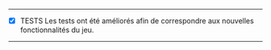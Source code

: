 -----------------------------------------------
-[X] TESTS
  Les tests ont été améliorés afin de correspondre aux nouvelles fonctionnalités du jeu.

-----------------------------------------------
